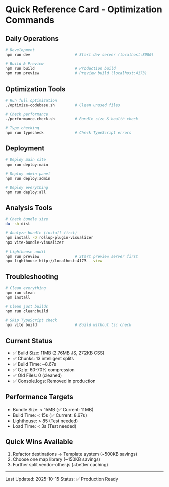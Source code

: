 # Quick Reference Card - Optimization Commands

## Daily Operations
```bash
# Development
npm run dev                    # Start dev server (localhost:8080)

# Build & Preview
npm run build                  # Production build
npm run preview                # Preview build (localhost:4173)
```

## Optimization Tools
```bash
# Run full optimization
./optimize-codebase.sh         # Clean unused files

# Check performance
./performance-check.sh         # Bundle size & health check

# Type checking
npm run typecheck              # Check TypeScript errors
```

## Deployment
```bash
# Deploy main site
npm run deploy:main

# Deploy admin panel
npm run deploy:admin

# Deploy everything
npm run deploy:all
```

## Analysis Tools
```bash
# Check bundle size
du -sh dist

# Analyze bundle (install first)
npm install -D rollup-plugin-visualizer
npx vite-bundle-visualizer

# Lighthouse audit
npm run preview                # Start preview server first
npx lighthouse http://localhost:4173 --view
```

## Troubleshooting
```bash
# Clean everything
npm run clean
npm install

# Clean just builds
npm run clean:build

# Skip TypeScript check
npx vite build                 # Build without tsc check
```

## Current Status
- ✅ Build Size: 11MB (2.76MB JS, 272KB CSS)
- ✅ Chunks: 13 intelligent splits
- ✅ Build Time: ~8.67s
- ✅ Gzip: 60-70% compression
- ✅ Old Files: 0 (cleaned)
- ✅ Console.logs: Removed in production

## Performance Targets
- Bundle Size: < 15MB (✅ Current: 11MB)
- Build Time: < 15s (✅ Current: 8.67s)
- Lighthouse: > 85 (Test needed)
- Load Time: < 3s (Test needed)

## Quick Wins Available
1. Refactor destinations → Template system (~500KB savings)
2. Choose one map library (~150KB savings)
3. Further split vendor-other.js (~better caching)

---
Last Updated: 2025-10-15
Status: ✅ Production Ready
